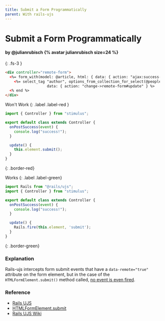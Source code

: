 ```yaml
---
title: Submit a Form Programmatically
parent: With rails-ujs
---
```


# Submit a Form Programmatically

#### by @julianrubisch {% avatar julianrubisch size=24 %}
{: .fs-3 }


```html
<div controller="remote-form">
  <%= form_with(model: @article, html: { data: { action: "ajax:success->remote-form#onPostSuccess" } }) do |f| %>
    <%= select_tag "author", options_from_collection_for_select(@people, "id", "name"),
                   data: { action: "change->remote-form#update" } %>
  <% end %>
</div>
```

Won't Work
{: .label .label-red }

```js
import { Controller } from "stimulus";

export default class extends Controller {
  onPostSuccess(event) {
    console.log("success!");
  }

  update() {
    this.element.submit();
  }
}
```
{: .border-red}

Works
{: .label .label-green}

```js
import Rails from "@rails/ujs";
import { Controller } from "stimulus";

export default class extends Controller {
  onPostSuccess(event) {
    console.log("success!");
  }

  update() {
    Rails.fire(this.element, 'submit');
  }
}
```
{: .border-green}

### Explanation
Rails-ujs intercepts form submit events that have a `data-remote="true"` attribute on the form element, but in the case of the `HTMLFormElement.submit()` method called, [no event is even fired](https://developer.mozilla.org/en-US/docs/Web/API/HTMLFormElement/submit).

### Reference
- [Rails UJS](https://github.com/rails/rails/blob/master/actionview/app/assets/javascripts/rails-ujs/start.coffee#L58)
- [HTMLFormElement.submit](https://developer.mozilla.org/en-US/docs/Web/API/HTMLFormElement/submit)
- [Rails UJS Wiki](https://github.com/rails/jquery-ujs/wiki/How-to-trigger-a-form-submit-from-code)
